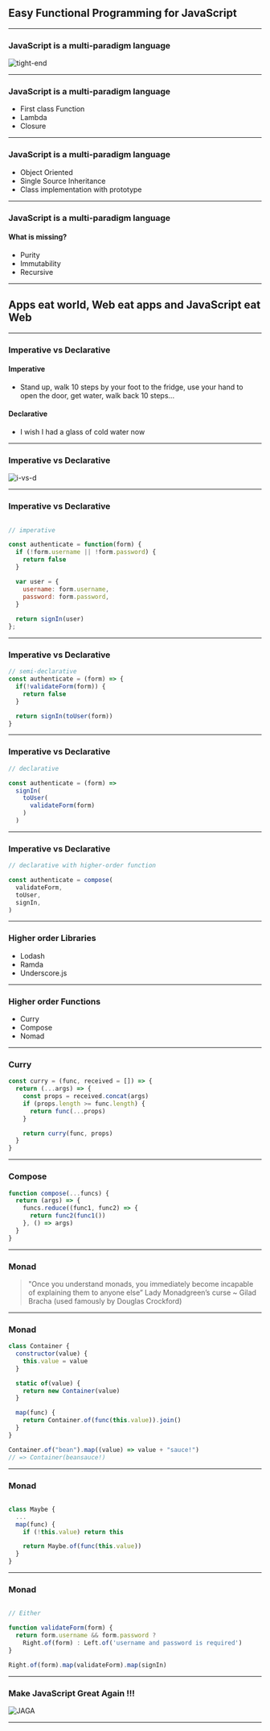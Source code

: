 ## Easy Functional Programming for JavaScript

---

### JavaScript is a multi-paradigm language 

![tight-end](assets/tight-end.jpg)

---

### JavaScript is a multi-paradigm language 

+ First class Function 
+ Lambda
+ Closure

---

### JavaScript is a multi-paradigm language 

+ Object Oriented
+ Single Source Inheritance
+ Class implementation with prototype

---

### JavaScript is a multi-paradigm language 

#### What is missing?

+ Purity
+ Immutability
+ Recursive

---

## Apps eat world, Web eat apps and JavaScript eat Web

---

### Imperative vs Declarative

#### Imperative

+ Stand up, walk 10 steps by your foot to the fridge, use your hand to open the door, get water, walk back 10 steps...

#### Declarative

+ I wish I had a glass of cold water now

---

### Imperative vs Declarative

![i-vs-d](assets/declarative-imperative.png)

---

### Imperative vs Declarative

```js

// imperative

const authenticate = function(form) {
  if (!form.username || !form.password) {
    return false
  }

  var user = {
    username: form.username,
    password: form.password,
  }
  
  return signIn(user)
};
```

---

### Imperative vs Declarative

```js
// semi-declarative
const authenticate = (form) => {
  if(!validateForm(form)) {
    return false
  }

  return signIn(toUser(form))
}
```

---

### Imperative vs Declarative

```js
// declarative

const authenticate = (form) => 
  signIn(
    toUser(
      validateForm(form)
    )
  )

```
---

### Imperative vs Declarative

```js
// declarative with higher-order function

const authenticate = compose(
  validateForm,
  toUser,
  signIn,
)
```

---

### Higher order Libraries

+ Lodash
+ Ramda
+ Underscore.js
 
---

### Higher order Functions

+ Curry
+ Compose
+ Nomad
 
---

### Curry

``` js
const curry = (func, received = []) => {
  return (...args) => {
    const props = received.concat(args)
    if (props.length >= func.length) {
      return func(...props)
    }

    return curry(func, props)
  }
}
```

---

### Compose

``` js
function compose(...funcs) {
  return (args) => {
    funcs.reduce((func1, func2) => {
      return func2(func1())
    }, () => args)
  }
}
```

---

### Monad

> "Once you understand monads, you immediately become incapable of explaining them to anyone else” Lady Monadgreen’s curse ~ Gilad Bracha (used famously by Douglas Crockford)

---

### Monad

```js
class Container {
  constructor(value) {
    this.value = value
  }

  static of(value) {
    return new Container(value)
  }

  map(func) {
    return Container.of(func(this.value)).join()
  }
}

Container.of("bean").map((value) => value + "sauce!")
// => Container(beansauce!)
```

---

### Monad

```js

class Maybe {
  ...
  map(func) {
    if (!this.value) return this

    return Maybe.of(func(this.value))
  }
}
```

---

### Monad

```js

// Either

function validateForm(form) {
  return form.username && form.password ?
    Right.of(form) : Left.of('username and password is required')
}

Right.of(form).map(validateForm).map(signIn)
```

---

### Make JavaScript Great Again !!!

![JAGA](assets/jaga.png)

---
